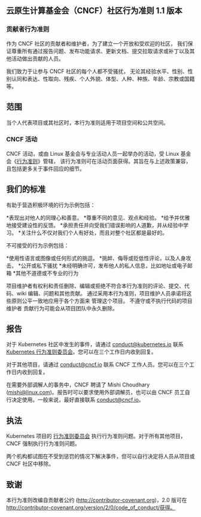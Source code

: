 <!-- Do not edit this file directly. Get the latest from
     https://github.com/cncf/foundation/blob/main/code-of-conduct-languages/zh.md -->
## 云原生计算基金会（CNCF）社区行为准则 1.1 版本

### 贡献者行为准则

作为 CNCF 社区的贡献者和维护者，为了建立一个开放和受欢迎的社区，
我们保证尊重所有通过报告问题、发布功能请求、更新文档、提交拉取请求或补丁以及其他活动做出贡献的人员。

我们致力于让参与 CNCF 社区的每个人都不受骚扰，
无论其经验水平、性别、性别认同和表达、性取向、残疾、个人外貌、体型、人种、种族、年龄、宗教或国籍等。

## 范围

当个人代表项目或其社区时，本行为准则适用于项目空间和公共空间。

### CNCF 活动

CNCF 活动，或由 Linux 基金会与专业活动人员一起举办的活动，受 Linux 基金会《[行为准则](https://events.linuxfoundation.org/code-of-conduct/)》管辖，
该行为准则可在活动页面获得。其旨在与上述政策兼容，且包括更多关于事件回应的细节。

## 我们的标准

有助于营造积极环境的行为示例包括：

*表现出对他人的同理心和善意。
*尊重不同的意见、观点和经验。
*给予并优雅地接受建设性的反馈。
*承担责任并向受我们错误影响的人道歉，并从经验中学习。
*关注什么不仅对我们个人有好处，而且对整个社区都是最好的。

  不可接受的行为示例包括：

*使用性语言或图像或任何形式的挑逗。
*挑衅、侮辱或贬低性评论，以及人身攻击。
*公开或私下骚扰
*未经明确许可，发布他人的私人信息，比如地址或电子邮箱
*其他不道德或不专业的行为

项目维护者有权利和责任删除、编辑或拒绝不符合本行为准则的评论、提交、代码、wiki 编辑、问题和其他贡献。
通过采用本行为准则，项目维护人员承诺将这些原则公平一致地应用于各个方面来
管理这个项目。
不遵守或不执行代码的项目维护者
贡献行为可能会从项目团队中永久删除。

## 报告

对于 Kubernetes 社区中发生的事件，请通过 <conduct@kubernetes.io> 联系 [ Kubernetes 行为准则委员会](https://git.k8s.io/community/committee-code-of-conduct)。您可以在三个工作日内收到回复。

对于其他项目，请通过 <conduct@cncf.io> 联系 CNCF 工作人员。您可以在三个工作日内收到回复。

在需要外部调解人的事务中，CNCF 聘请了 Mishi Choudhary (mishi@linux.com)。报告时可以要求使用外部调解员，也可以由 CNCF 员工自行决定使用。一般来说，最好直接联系 <conduct@cncf.io>。

## 执法

Kubernetes 项目的 [行为准则委员会](https://github.com/kubernetes/community/tree/master/committee-code-of-conduct) 执行行为准则问题。对于所有其他项目，CNCF 强制执行行为准则问题。

两个机构都试图在不受到惩罚的情况下解决事件，但可以自行决定将人员从项目或 CNCF 社区中移除。

## 致谢

本行为准则改编自贡献者公约
(http://contributor-covenant.org)，2.0 版可在
http://contributor-covenant.org/version/2/0/code_of_conduct/获得。